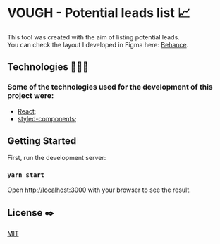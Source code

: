 # VOUGH - Potential leads list 📈

This tool was created with the aim of listing potential leads. <br>
You can check the layout I developed in Figma here: [Behance](https://www.behance.net/dayhele).

## Technologies 👩🏻‍💻

### Some of the technologies used for the development of this project were:
  * [React](https://reactjs.org/);
  * [styled-components](https://styled-components.com/);

## Getting Started

First, run the development server:

### `yarn start`

Open [http://localhost:3000](http://localhost:3000) with your browser to see the result.


## License ✒️
[MIT](https://choosealicense.com/licenses/mit/)




